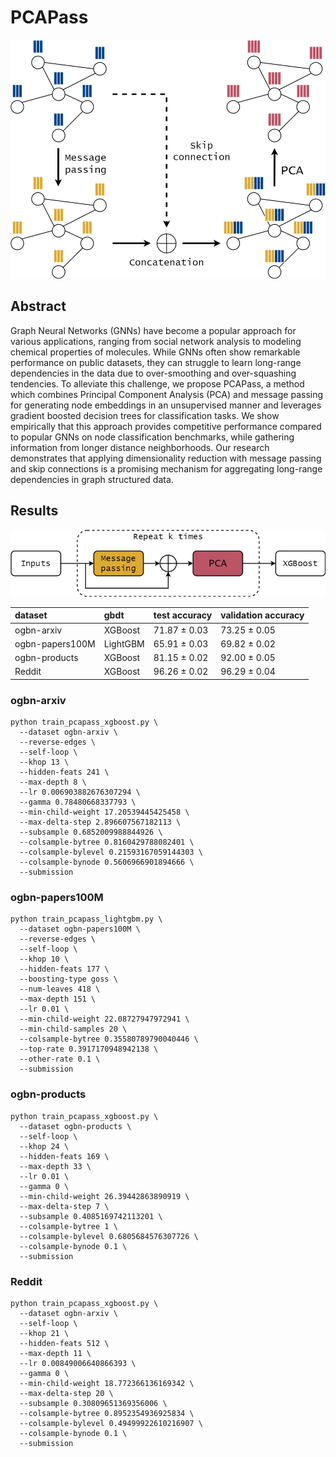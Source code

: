 # PCAPass
![PCAPass Layer](misc/pcapass_layer.png)

## Abstract
Graph Neural Networks (GNNs) have become a popular approach for various 
applications, ranging from social network analysis to modeling chemical 
properties of molecules. While GNNs often show remarkable performance on 
public datasets, they can struggle to learn long-range dependencies in the 
data due to over-smoothing and over-squashing tendencies. To alleviate this 
challenge, we propose PCAPass, a method which combines Principal Component 
Analysis (PCA) and message passing for generating node embeddings in an 
unsupervised manner and leverages gradient boosted decision trees for 
classification tasks. We show empirically that this approach provides 
competitive performance compared to popular GNNs on node classification 
benchmarks, while gathering information from longer distance neighborhoods. 
Our research demonstrates that applying dimensionality reduction with message 
passing and skip connections is a promising mechanism for aggregating 
long-range dependencies in graph structured data.

## Results
![PCAPass Layer](misc/pcapass_pipeline.png)


| dataset         | gbdt     | test accuracy | validation accuracy |
| :-------------- | :------- | :------------ | :------------------ |
| ogbn-arxiv      | XGBoost  | 71.87 ± 0.03  | 73.25 ± 0.05        |
| ogbn-papers100M | LightGBM | 65.91 ± 0.03  | 69.82 ± 0.02        |
| ogbn-products   | XGBoost  | 81.15 ± 0.02  | 92.00 ± 0.05        |
| Reddit          | XGBoost  | 96.26 ± 0.02  | 96.29 ± 0.04        |

### ogbn-arxiv
```
python train_pcapass_xgboost.py \
  --dataset ogbn-arxiv \
  --reverse-edges \
  --self-loop \
  --khop 13 \
  --hidden-feats 241 \
  --max-depth 8 \
  --lr 0.006903882676307294 \
  --gamma 0.78480668337793 \
  --min-child-weight 17.20539445425458 \
  --max-delta-step 2.896607567182113 \
  --subsample 0.6852009988844926 \
  --colsample-bytree 0.8160429788082401 \
  --colsample-bylevel 0.21593167059144303 \
  --colsample-bynode 0.5606966901894666 \
  --submission
```

### ogbn-papers100M
```
python train_pcapass_lightgbm.py \
  --dataset ogbn-papers100M \
  --reverse-edges \
  --self-loop \
  --khop 10 \
  --hidden-feats 177 \
  --boosting-type goss \
  --num-leaves 418 \
  --max-depth 151 \
  --lr 0.01 \
  --min-child-weight 22.08727947972941 \
  --min-child-samples 20 \
  --colsample-bytree 0.35580789790040446 \
  --top-rate 0.3917170948942138 \
  --other-rate 0.1 \
  --submission
```

### ogbn-products
```
python train_pcapass_xgboost.py \
  --dataset ogbn-products \
  --self-loop \
  --khop 24 \
  --hidden-feats 169 \
  --max-depth 33 \
  --lr 0.01 \
  --gamma 0 \
  --min-child-weight 26.39442863890919 \
  --max-delta-step 7 \
  --subsample 0.4085169742113201 \
  --colsample-bytree 1 \
  --colsample-bylevel 0.6805684576307726 \
  --colsample-bynode 0.1 \
  --submission
```

### Reddit
```
python train_pcapass_xgboost.py \
  --dataset ogbn-arxiv \
  --self-loop \
  --khop 21 \
  --hidden-feats 512 \
  --max-depth 11 \
  --lr 0.00849006640866393 \
  --gamma 0 \
  --min-child-weight 18.772366136169342 \
  --max-delta-step 20 \
  --subsample 0.30809651369356006 \
  --colsample-bytree 0.8952354936925834 \
  --colsample-bylevel 0.49499922610216907 \
  --colsample-bynode 0.1 \
  --submission
```
